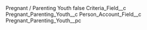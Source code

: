 <?xml version="1.0" encoding="UTF-8"?>
<CustomMetadata xmlns="http://soap.sforce.com/2006/04/metadata" xmlns:xsi="http://www.w3.org/2001/XMLSchema-instance" xmlns:xsd="http://www.w3.org/2001/XMLSchema">
    <label>Pregnant / Parenting Youth</label>
    <protected>false</protected>
    <values>
        <field>Criteria_Field__c</field>
        <value xsi:type="xsd:string">Pregnant_Parenting_Youth__c</value>
    </values>
    <values>
        <field>Person_Account_Field__c</field>
        <value xsi:type="xsd:string">Pregnant_Parenting_Youth__pc</value>
    </values>
</CustomMetadata>

